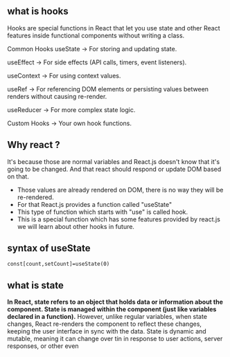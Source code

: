 ## what is hooks
Hooks are special functions in React that let you use state and other React features inside functional components without writing a class.

Common Hooks
useState → For storing and updating state.

useEffect → For side effects (API calls, timers, event listeners).

useContext → For using context values.

useRef → For referencing DOM elements or persisting values between renders without causing re-render.

useReducer → For more complex state logic.

Custom Hooks → Your own hook functions.
## Why react ?
It's because those are normal variables and React.js doesn't know that it's going to be changed.
And that react should respond or update DOM based on that.
- Those values are already rendered on DOM, there is no way they will be re-rendered.
- For that React.js provides a function called "useState"
- This type of function which starts with "use" is called hook.
- This is a special function which has some features provided by react.js
we will learn about other hooks in future.

## syntax of useState
```
const[count,setCount]=useState(0)
```
## what is state
**In React, state refers to an object that holds data or information about the component. State is managed within the component (just like variables declared in a function).**  However, unlike regular variables, when state changes, React re-renders the component to reflect these changes, keeping the user interface in sync with the data.
State is dynamic and mutable, meaning it can change over tin in response to user actions, server responses, or other even